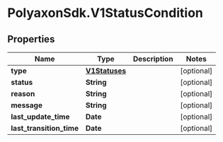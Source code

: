 # PolyaxonSdk.V1StatusCondition

## Properties
Name | Type | Description | Notes
------------ | ------------- | ------------- | -------------
**type** | [**V1Statuses**](V1Statuses.md) |  | [optional] 
**status** | **String** |  | [optional] 
**reason** | **String** |  | [optional] 
**message** | **String** |  | [optional] 
**last_update_time** | **Date** |  | [optional] 
**last_transition_time** | **Date** |  | [optional] 


